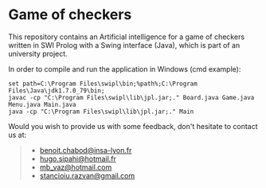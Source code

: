 # Game of checkers  
  
This repository contains an Artificial intelligence for a game of checkers written in SWI   Prolog with a Swing interface (Java), which is part of an university project.   

In order to compile and run the application in Windows (cmd example):  
```
set path=C:\Program Files\swipl\bin;%path%;C:\Program Files\Java\jdk1.7.0_79\bin;  
javac -cp "C:\Program Files\swipl\lib\jpl.jar;." Board.java Game.java Menu.java Main.java  
java -cp "C:\Program Files\swipl\lib\jpl.jar;." Main  
```

Would you wish to provide us with some feedback, don't hesitate to contact us at:   
 > - benoit.chabod@insa-lyon.fr   
 > - hugo.sipahi@hotmail.fr   
 > - mb_vaz@hotmail.com    
 > - stancioiu.razvan@gmail.com   
